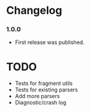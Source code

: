 Changelog
=========

### 1.0.0
-  First release was published.



TODO
=========
- Tests for fragment utils
- Tests for existing parsers
- Add more parsers
- Diagnostic/crash log
